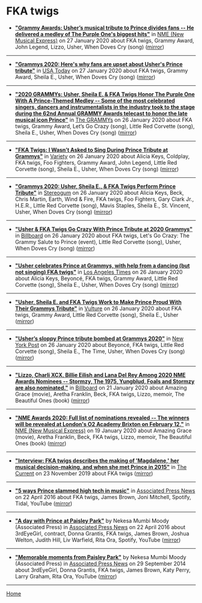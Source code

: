 # FKA twigs

 - [**"Grammy Awards: Usher’s musical tribute to Prince divides fans -- He delivered a medley of The Purple One's biggest hits"**](https://www.nme.com/news/music/grammy-awards-ushers-musical-tribute-to-prince-divides-fans-2601402) in [NME (New Musical Express)](https://www.nme.com/) on 27 January 2020 about FKA twigs, Grammy Award, John Legend, Lizzo, Usher, When Doves Cry (song) ([mirror](https://web.archive.org/web/*/https://www.nme.com/news/music/grammy-awards-ushers-musical-tribute-to-prince-divides-fans-2601402))

----

 - [**"Grammys 2020: Here's why fans are upset about Usher's Prince tribute"**](https://usatoday.com/story/entertainment/music/2020/01/26/grammys-2020-mixed-reviews-prince-tribute-usher-fka-twigs/4585624002/) in [USA Today](https://usatoday.com/) on 27 January 2020 about FKA twigs, Grammy Award, Sheila E., Usher, When Doves Cry (song) ([mirror](https://web.archive.org/web/*/https://usatoday.com/story/entertainment/music/2020/01/26/grammys-2020-mixed-reviews-prince-tribute-usher-fka-twigs/4585624002/))

----

 - [**"2020 GRAMMYs: Usher, Sheila E. & FKA Twigs Honor The Purple One With A Prince-Themed Medley -- Some of the most celebrated singers, dancers and instrumentalists in the industry took to the stage during the 62nd Annual GRAMMY Awards telecast to honor the late musical icon Prince"**](https://www.grammy.com/grammys/news/2020-grammys-usher-sheila-e-fka-twigs-honor-purple-one-prince-themed-medley) in [The GRAMMYs](https://www.grammy.com/) on 26 January 2020 about FKA twigs, Grammy Award, Let’s Go Crazy (song), Little Red Corvette (song), Sheila E., Usher, When Doves Cry (song) ([mirror](https://web.archive.org/web/*/https://www.grammy.com/grammys/news/2020-grammys-usher-sheila-e-fka-twigs-honor-purple-one-prince-themed-medley))

----

 - [**"FKA Twigs: I Wasn’t Asked to Sing During Prince Tribute at Grammys"**](https://variety.com/2020/music/news/fka-twigs-grammys-prince-usher-sheila-e-1203481545/) in [Variety](https://variety.com/) on 26 January 2020 about Alicia Keys, Coldplay, FKA twigs, Foo Fighters, Grammy Award, John Legend, Little Red Corvette (song), Sheila E., Usher, When Doves Cry (song) ([mirror](https://web.archive.org/web/*/https://variety.com/2020/music/news/fka-twigs-grammys-prince-usher-sheila-e-1203481545/))

----

 - [**"Grammys 2020: Usher, Sheila E., & FKA Twigs Perform Prince Tribute"**](https://www.stereogum.com/2071237/grammys-2020-usher-sheila-e-fka-twigs-perform-prince-tribute/video/) in [Stereogum](https://www.stereogum.com/) on 26 January 2020 about Alicia Keys, Beck, Chris Martin, Earth, Wind & Fire, FKA twigs, Foo Fighters, Gary Clark Jr., H.E.R., Little Red Corvette (song), Mavis Staples, Sheila E., St. Vincent, Usher, When Doves Cry (song) ([mirror](https://web.archive.org/web/*/https://www.stereogum.com/2071237/grammys-2020-usher-sheila-e-fka-twigs-perform-prince-tribute/video/))

----

 - [**"Usher & FKA Twigs Go Crazy With Prince Tribute at 2020 Grammys"**](https://www.billboard.com/articles/news/awards/8549200/usher-fka-twigs-prince-grammy-2020) in [Billboard](https://www.billboard.com/) on 26 January 2020 about FKA twigs, Let's Go Crazy: The Grammy Salute to Prince (event), Little Red Corvette (song), Usher, When Doves Cry (song) ([mirror](https://web.archive.org/web/*/https://www.billboard.com/articles/news/awards/8549200/usher-fka-twigs-prince-grammy-2020))

----

 - [**"Usher celebrates Prince at Grammys, with help from a dancing (but not singing) FKA twigs"**](https://www.latimes.com/entertainment-arts/music/story/2020-01-26/grammys-2020-prince-usher-fka-twigs-tribute) in [Los Angeles Times](https://www.latimes.com/) on 26 January 2020 about Alicia Keys, Beyoncé, FKA twigs, Grammy Award, Little Red Corvette (song), Sheila E., Usher, When Doves Cry (song) ([mirror](https://web.archive.org/web/*/https://www.latimes.com/entertainment-arts/music/story/2020-01-26/grammys-2020-prince-usher-fka-twigs-tribute))

----

 - [**"Usher, Sheila E. and FKA Twigs Work to Make Prince Proud With Their Grammys Tribute"**](https://www.vulture.com/2020/01/grammys-2020-prince-tribute-usher-fka-twigs.html) in [Vulture](https://www.vulture.com/) on 26 January 2020 about FKA twigs, Grammy Award, Little Red Corvette (song), Sheila E., Usher ([mirror](https://web.archive.org/web/*/https://www.vulture.com/2020/01/grammys-2020-prince-tribute-usher-fka-twigs.html))

----

 - [**"Usher’s sloppy Prince tribute bombed at Grammys 2020"**](https://nypost.com/2020/01/26/ushers-sloppy-prince-tribute-bombed-at-grammys-2020/) in [New York Post](https://nypost.com/) on 26 January 2020 about Beyoncé, FKA twigs, Little Red Corvette (song), Sheila E., The Time, Usher, When Doves Cry (song) ([mirror](https://web.archive.org/web/*/https://nypost.com/2020/01/26/ushers-sloppy-prince-tribute-bombed-at-grammys-2020/))

----

 - [**"Lizzo, Charli XCX, Billie Eilish and Lana Del Rey Among 2020 NME Awards Nominees -- Stormzy, The 1975, Yungblud, Foals and Stormzy are also nominated."**](https://www.billboard.com/articles/news/awards/8548499/2020-nme-awards-nominees-list) in [Billboard](https://www.billboard.com/) on 21 January 2020 about Amazing Grace (movie), Aretha Franklin, Beck, FKA twigs, Lizzo, memoir, The Beautiful Ones (book) ([mirror](https://web.archive.org/web/*/https://www.billboard.com/articles/news/awards/8548499/2020-nme-awards-nominees-list))

----

 - [**"NME Awards 2020: Full list of nominations revealed -- The winners will be revealed at London's O2 Academy Brixton on February 12."**](https://www.nme.com/news/music/nme-awards-2020-nominations-2598499) in [NME (New Musical Express)](https://www.nme.com/) on 19 January 2020 about Amazing Grace (movie), Aretha Franklin, Beck, FKA twigs, Lizzo, memoir, The Beautiful Ones (book) ([mirror](https://web.archive.org/web/*/https://www.nme.com/news/music/nme-awards-2020-nominations-2598499))

----

 - [**"Interview: FKA twigs describes the making of 'Magdalene,' her musical decision-making, and when she met Prince in 2015"**](https://www.thecurrent.org/feature/2019/11/23/interview-fka-twigs-magdalene-prince) in [The Current](https://www.thecurrent.org/) on 23 November 2019 about FKA twigs ([mirror](https://web.archive.org/web/*/https://www.thecurrent.org/feature/2019/11/23/interview-fka-twigs-magdalene-prince))

----

 - [**"5 ways Prince slammed high tech in music"**](https://apnews.com/f4cdf36615b446d6bf994eab8ab22379) in [Associated Press News](https://apnews.com/) on 22 April 2016 about FKA twigs, James Brown, Joni Mitchell, Spotify, Tidal, YouTube ([mirror](https://web.archive.org/web/*/https://apnews.com/f4cdf36615b446d6bf994eab8ab22379))

----

 - [**"A day with Prince at Paisley Park"**](https://apnews.com/948911d73f9941fd938df975a3dc5f6f) by Nekesa Mumbi Moody (Associated Press) in [Associated Press News](https://apnews.com/) on 22 April 2016 about 3rdEyeGirl, contract, Donna Grantis, FKA twigs, James Brown, Joshua Welton, Judith Hill, Liv Warfield, Rita Ora, Spotify, YouTube ([mirror](https://web.archive.org/web/*/https://apnews.com/948911d73f9941fd938df975a3dc5f6f))

----

 - [**"Memorable moments from Paisley Park"**](https://apnews.com/d341d2b22be74bf7843f3c485d527b18) by Nekesa Mumbi Moody (Associated Press) in [Associated Press News](https://apnews.com/) on 29 September 2014 about 3rdEyeGirl, Donna Grantis, FKA twigs, James Brown, Katy Perry, Larry Graham, Rita Ora, YouTube ([mirror](https://web.archive.org/web/*/https://apnews.com/d341d2b22be74bf7843f3c485d527b18))

----

[Home](../)
